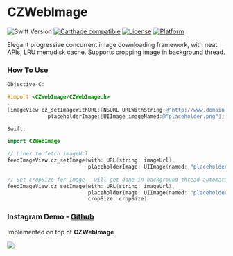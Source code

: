 # CZWebImage

![Swift Version](https://img.shields.io/badge/swift-3.2-orange.svg)
[![Carthage compatible](https://img.shields.io/badge/Carthage-compatible-4BC51D.svg?style=flat)](https://github.com/Carthage/Carthage)
[![License](https://img.shields.io/cocoapods/l/CZUtils.svg?style=flat)](http://cocoapods.org/pods/CZUtils)
[![Platform](https://img.shields.io/cocoapods/p/CZUtils.svg?style=flat)](http://cocoapods.org/pods/CZUtils)

Elegant progressive concurrent image downloading framework, with neat APIs, LRU mem/disk cache. Supports cropping image in background thread.

### How To Use

```objective-c
Objective-C:

#import <CZWebImage/CZWebImage.h>
...
[imageView cz_setImageWithURL:[NSURL URLWithString:@"http://www.domain.com/path/to/image.jpg"]
             placeholderImage:[UIImage imageNamed:@"placeholder.png"]];
```

```swift
Swift:

import CZWebImage

// Liner to fetch imageUrl
feedImageView.cz_setImage(with: URL(string: imageUrl),
                          placeholderImage: UIImage(named: "placeholder.png"))   
                          
// Set cropSize for image - will get done in background thread automatically after download
feedImageView.cz_setImage(with: URL(string: imageUrl),
                          placeholderImage: UIImage(named: "placeholder.png"),
                          cropSize: cropSize)                          
```

### Instagram Demo - [Github](https://github.com/showt1me/CZInstagram)
Implemented on top of **CZWebImage**

<img src="./Docs/CZInstagram.gif">
